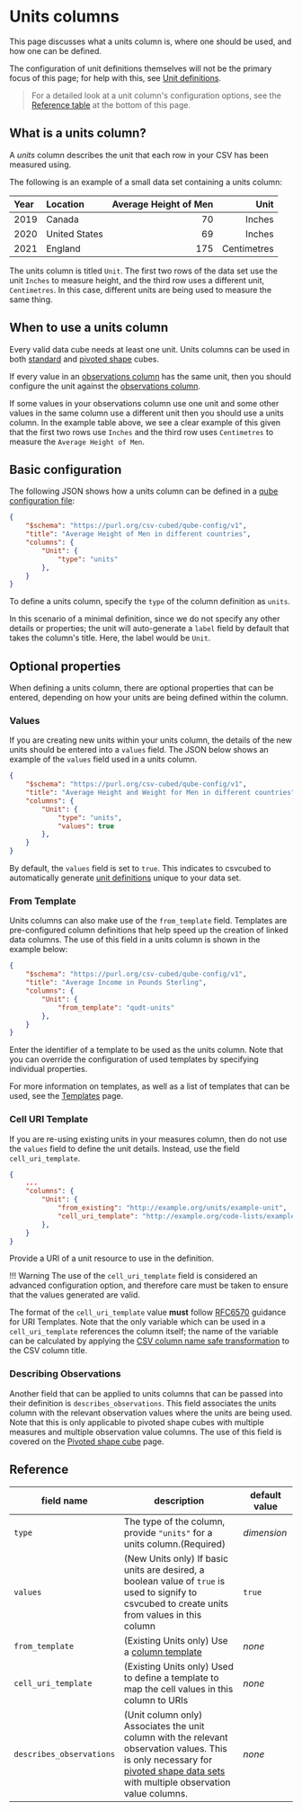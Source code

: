 # Units columns

This page discusses what a units column is, where one should be used, and how one can be defined.

The configuration of unit definitions themselves will not be the primary focus of this page; for help with this, see
[Unit definitions](../unit-definitions.md).

> For a detailed look at a unit column's configuration options, see the [Reference table](#reference) at the bottom of
>this page.

## What is a units column?

A *units* column describes the unit that each row in your CSV has been measured using.

The following is an example of a small data set containing a units column:

| Year | Location      | Average Height of Men |        Unit |
|:-----|:--------------|----------------------:|------------:|
| 2019 | Canada        |                    70 |      Inches |
| 2020 | United States |                    69 |      Inches |
| 2021 | England       |                   175 | Centimetres |

The units column is titled `Unit`. The first two rows of the data set use the unit `Inches` to measure height, and the
third row uses a different unit, `Centimetres`. In this case, different units are being used to measure the same thing.

## When to use a units column

Every valid data cube needs at least one unit. Units columns can be used in both
[standard](../../../shape-data/standard-shape.md) and [pivoted shape](../../../shape-data/pivoted-shape.md) cubes.

If every value in an [observations column](./observations.md) has the same unit, then you should configure the unit
against the [observations column](./observations.md).

If some values in your observations column use one unit and some other values in the same column use a different unit
then you should use a units column. In the example table above, we see a clear example of this given that the first two
rows use `Inches` and the third row uses `Centimetres` to measure the `Average Height of Men`.

## Basic configuration

The following JSON shows how a units column can be defined in a [qube configuration file](../../qube-config/index.md):

```json
{
    "$schema": "https://purl.org/csv-cubed/qube-config/v1",
    "title": "Average Height of Men in different countries",
    "columns": {
        "Unit": {
            "type": "units"
        },
    }
}
```

To define a units column, specify the `type` of the column definition as `units`.

In this scenario of a minimal definition, since we do not specify any other details or properties; the unit
will auto-generate a `label` field by default that takes the column's title. Here, the label would be `Unit`.

## Optional properties

When defining a units column, there are optional properties that can be entered, depending on how your units are
being defined within the column.

### Values

If you are creating new units within your units column, the details of the new units should be entered into a
`values` field. The JSON below shows an example of the `values` field used in a units column.

```json
{
    "$schema": "https://purl.org/csv-cubed/qube-config/v1",
    "title": "Average Height and Weight for Men in different countries",
    "columns": {
        "Unit": {
            "type": "units",
            "values": true
        },
    }
}
```

By default, the `values` field is set to `true`. This indicates to csvcubed to automatically generate
[unit definitions](../unit-definitions.md) unique to your data set.

### From Template

Units columns can also make use of the `from_template` field. Templates are pre-configured column definitions that help
speed up the creation of linked data columns. The use of this field in a units column is shown in the example below:

```json
{
    "$schema": "https://purl.org/csv-cubed/qube-config/v1",
    "title": "Average Income in Pounds Sterling",
    "columns": {
        "Unit": {
            "from_template": "qudt-units"
        },
    }
}
```

Enter the identifier of a template to be used as the units column. Note that you can override the configuration of used
templates by specifying individual properties.

For more information on templates, as well as a list of templates that can be used, see the
[Templates](../templates.md) page.

### Cell URI Template

If you are re-using existing units in your measures column, then do not use the `values` field to define the
unit details. Instead, use the field `cell_uri_template`.

```json
{
    ...
    "columns": {
        "Unit": {
            "from_existing": "http://example.org/units/example-unit",
            "cell_uri_template": "http://example.org/code-lists/example-units/{+unit}"
        },
    }
}
```

 Provide a URI of a unit resource to use in the definition.

!!! Warning
    The use of the `cell_uri_template` field is considered an advanced configuration option, and therefore care must be
    taken to ensure that the values generated are valid.

The format of the `cell_uri_template` value **must** follow [RFC6570](https://www.rfc-editor.org/rfc/rfc6570) guidance
for URI Templates. Note that the only variable which can be used in a `cell_uri_template` references the column itself;
the name of the variable can be calculated by applying the
[CSV column name safe transformation](../../../uris.md#csv-column-name-safe-transformation) to the CSV column title.

### Describing Observations

Another field that can be applied to units columns that can be passed into their definition is `describes_observations`.
This field associates the units column with the relevant observation values where the units are being used. Note that
this is only applicable to pivoted shape cubes with multiple measures and multiple observation value columns. The use of
this field is covered on the [Pivoted shape cube](../../../shape-data/pivoted-shape.md#multiple-measures) page.

## Reference

| **field name**           | **description**                                                                                                                                                                                                      | **default value** |
|--------------------------|----------------------------------------------------------------------------------------------------------------------------------------------------------------------------------------------------------------------|-------------------|
| `type`                   | The type of the column, provide `"units"` for a units column.(Required)                                                                                                                                              | *dimension*       |
| `values`                 | (New Units only) If basic units are desired, a boolean value of `true` is used to signify to csvcubed to create units from values in this column                                                                     | `true`            |
| `from_template`          | (Existing Units only) Use a [column template](../templates.md)                                                                                                                                                       | *none*            |
| `cell_uri_template`      | (Existing Units only) Used to define a template to map the cell values in this column to URIs                                                                                                                        | *none*            |
| `describes_observations` | (Unit column only) Associates the unit column with the relevant observation values. This is only necessary for [pivoted shape data sets](../../../shape-data/pivoted-shape.md) with multiple observation value columns. | *none*            |
